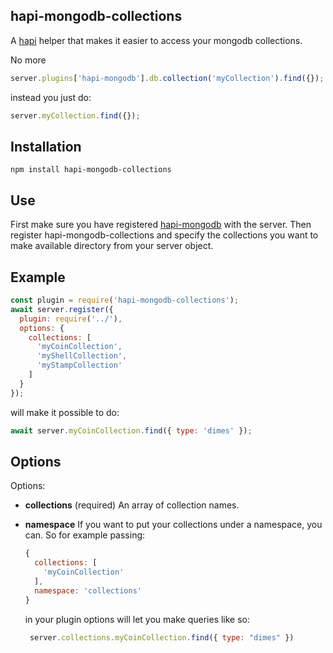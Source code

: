 ## hapi-mongodb-collections

A [hapi](https://hapi.dev/) helper that makes it easier to access your mongodb collections.

No more
```javascript
server.plugins['hapi-mongodb'].db.collection('myCollection').find({});
```

instead you just do:

```javascript
server.myCollection.find({});
```

## Installation

```console
npm install hapi-mongodb-collections
```

## Use

First make sure you have registered [hapi-mongodb](https://github.com/Marsup/hapi-mongodb)
with the server.  Then register hapi-mongodb-collections and specify the collections you want to make available directory from your server object.

## Example

```javascript
const plugin = require('hapi-mongodb-collections');
await server.register({
  plugin: require('../'),
  options: {
    collections: [
      'myCoinCollection',
      'myShellCollection',
      'myStampCollection'
    ]
  }
});
```
   will make it possible to do:

```javascript
await server.myCoinCollection.find({ type: 'dimes' });
```

## Options

Options:
- __collections__ (required)
  An array of collection names.
- __namespace__
  If you want to put your collections under a namespace, you can.  So for example passing:
  ```javascript
  {
    collections: [
      'myCoinCollection'
    ],
    namespace: 'collections'
  }
  ```
   in your plugin options will let you make queries like so:

   ```javascript
    server.collections.myCoinCollection.find({ type: "dimes" })
   ```
